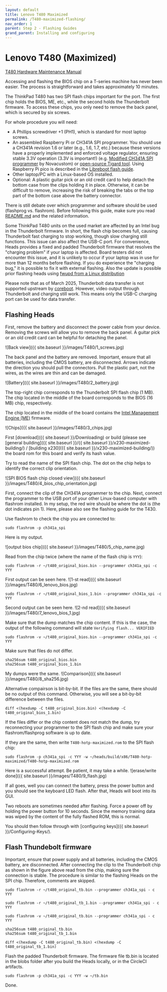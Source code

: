 ```yaml
---
layout: default
title: Lenovo T480 Maximized
permalink: /T480-maximized-flashing/
nav_order: 1
parent: Step 2 - Flashing Guides
grand_parent: Installing and configuring
---
```


Lenovo T480 (Maximized)
===

[T480 Hardware Maintenance Manual](https://download.lenovo.com/pccbbs/mobiles_pdf/t480_hmm_en.pdf)  

Accessing and flashing the BIOS chip on a T-series machine has never been easier. The process is straightforward and takes approximately 10 minutes.

The ThinkPad T480 has two SPI flash chips important for the port. The first chip holds the BIOS, ME, etc., while the second holds the Thunderbolt firmware. To access these chips, you only need to remove the back panel, which is secured by six screws. 

For whole procedure you will need: 
- A Phillips screwdriver +1 (PH1), which is standard for most laptop screws.
- An assembled Raspberry Pi or CH341A SPI programmer. You should use a CH341A revision 1.6 or later (e.g., 1.6, 1.7, etc.) because these versions have a properly implemented and enforced voltage regulator, ensuring stable 3.3V operation (3.3V is important!) (e.g. [Modified CH341A SPI programmer](https://novacustom.com/product/modded-ch341a-bios-firmware-programmer-3v/) by Novacustom) or [open-source Tigard tool](https://github.com/tigard-tools/tigard). Using Raspberry Pi pico is  described in the [Libreboot flash guide](https://libreboot.org/docs/install/spi.html).
- Other laptop/PC with a Linux-based OS installed.  
- Optional: A plastic guitar pick or an old credit card to help detach the bottom case from the clips holding it in place. Otherwise, it can be difficult to remove, increasing the risk of breaking the tabs or the top part of the bottom case above the battery connector.

There is still debate over which programmer and software should be used (flashprog vs. flashrom). Before following this guide, make sure you read [README.md](https://github.com/linuxboot/heads/tree/master/blobs/xx80/README.md) and the related information.

Some ThinkPad T480 units on the used market are affected by an Intel bug in the Thunderbolt firmware. In short, the flash chip becomes full, causing Thunderbolt fast charging to stop working, though slow charging still functions. This issue can also affect the USB-C port. For convenience, Heads provides a fixed and padded Thunderbolt firmware that resolves the "charging problem" if your laptop is affected. Board testers did not encounter this issue, and it is unlikely to occur if your laptop was in use for more than 12 months before flashing. If you do experience the "charging bug," it is possible to fix it with external flashing. Also the update is possible prior flashing heads using [fwupd from a Linux distribution](https://www.reddit.com/r/thinkpad/comments/12tf6xv/psa_t480_thunderbolt_controller_v23_is_now_on/?rdt=44850)

Please note that as of March 2025, Thunderbolt data transfer is not supported upstream by [coreboot](https://review.coreboot.org/c/coreboot/+/83274). However, video output through Thunderbolt and charging still work. This means only the USB-C charging port can be used for data transfer.

## Flashing Heads

First, remove the battery and disconnect the power cable from your device. Removing the screws will allow you to remove the back panel. A guitar pick or an old credit card can be helpful for detaching the panel.

![Back view]({{ site.baseurl }}/images/T480/1_screws.jpg)

The back panel and the battery are removed. Important, ensure that all batteries, including the CMOS battery, are disconnected. Arrows indicate the direction you should pull the connectors. Pull the plastic part, not the wires, as the wires are thin and can be damaged.

![Battery]({{ site.baseurl }}/images/T480/2_battery.jpg)

The top-right chip corresponds to the Thunderbolt SPI flash chip (1 MB). The chip located in the middle of the board corresponds to the BIOS (16 MB) chip, respectively. 

The chip located in the middle of the board contains the [Intel Management Engine (ME)](https://www.flashrom.org/ME) firmware.

![Chips]({{ site.baseurl }}/images/T480/3_chips.jpg)

First [download]({{ site.baseurl }}/Downloading)  or build (please see [general building]({{ site.baseurl }}/{{ site.baseurl }}/x230-maximized-building/) / [building x230]({{ site.baseurl }}/x230-maximized-building/)) the board rom for this board and verify its hash value.

Try to read the name of the SPI flash chip. The dot on the chip helps to identify the correct clip orientation. 

![SPI BIOS flash chip closed view]({{ site.baseurl }}/images/T480/4_bios_chip_orientation.jpg)

 First, connect the clip of the CH341A programmer to the chip. Next, connect the programmer to the USB port of your other Linux-based computer with flashrom installed. In my setup, the red wire should be where the dot is (the dot indicates pin 1). Here, please also see the flashing guide for the T430. 

 Use flashrom to check the chip you are connected to:

```shell
sudo flashrom -p ch341a_spi
```

Here is my output.

![output bios chip]({{ site.baseurl }}/images/T480/5_chip_name.jpg)

Read from the chip twice (where the name of the flash chip is `YYY`):

```shell
sudo flashrom -r ~/t480_original_bios.bin --programmer ch341a_spi -c YYY
```

First output can be seen here. 
![1-st read]({{ site.baseurl }}/images/T480/6_lenovo_bios.jpg)

```shell
sudo flashrom -r ~/t480_original_bios_1.bin --programmer ch341a_spi -c YYY
```
Second output can be seen here. 
![2-nd read]({{ site.baseurl }}/images/T480/7_lenovo_bios_1.jpg)

Make sure that the dump matches the chip content. If this is the case, the output of the following command will state `Verifying flash... VERIFIED`

```shell
sudo flashrom -v ~/t480_original_bios.bin --programmer ch341a_spi -c YYY
```
Make sure that files do not differ.

```shell
sha256sum t480_original_bios.bin
sha256sum t480_original_bios_1.bin
```

My dumps were the same. 
![Comparison]({{ site.baseurl }}/images/T480/8_sha256.jpg)

Alternative compairson is bit-by-bit. If the files are the same, there should be no output of this command. Otherwise, you will see a bit-by-bit difference between the files.

```shell
diff <(hexdump -C t480_original_bios.bin) <(hexdump -C t480_original_bios_1.bin)
```

If the files differ or the chip content does not match the dump, try reconnecting your programmer to the SPI flash chip and make sure your flashrom/flashprog software is up to date.


If they are the same, then write `T480-hotp-maximized.rom` to the SPI flash chip:

```shell
sudo flashrom -p ch341a_spi -c YYY -w ~/heads/build/x86/T480-hotp-maximized/T480-hotp-maximized.rom
```

Here is a successful attempt. Be patient, it may take a while.
![erase/write done]({{ site.baseurl }}/images/T480/9_flash.jpg)

If all goes, well you can connect the battery, press the power button and you should see the keyboard LED flash. After that, Heads will boot into its GUI. 

Two reboots are sometimes needed after flashing. Force a power off by holding the power button for 10 seconds. Since the memory training data was wiped by the content of the fully flashed ROM, this is normal.

You should then follow through with [configuring keys]({{ site.baseurl }}/Configuring-Keys/).

## Flash Thundebolt firmware
Important, ensure that power supply and all batteries, including the CMOS battery, are disconnected. After connecting the clip to the Thunderbolt chip as shown in the figure above read from the chip, making sure the connection is stable. The procedure is similar to the flashing Heads on the SPI chip. Therefore, comments are skipped.

```shell
sudo flashrom -r ~/t480_original_tb.bin --programmer ch341a_spi - c YYY
```

```shell
sudo flashrom -r ~/t480_original_tb_1.bin --programmer ch341a_spi - c YYY
```

```shell
sudo flashrom -v ~/t480_original_tb.bin --programmer ch341a_spi - c YYY
```

```shell
sha256sum t480_original_tb.bin
sha256sum t480_original_tb_1.bin
```

```shell
diff <(hexdump -C t480_original_tb.bin) <(hexdump -C t480_original_tb_1.bin)
```

Flash the padded Thunderbolt firmware. The firmware file tb.bin is located in the blobs folder after you build the Heads locally, or in the CircleCI artifacts.

```shell
sudo flashrom -p ch341a_spi -c YYY -w ~/tb.bin
```
Done.
